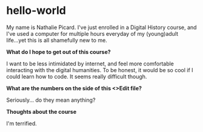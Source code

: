 # hello-world

My name is Nathalie Picard. I've just enrolled in a Digital History course, and I've used a computer for multiple hours everyday of my (young)adult life...yet this is all shamefully new to me. 

**What do I hope to get out of this course?**

I want to be less intimidated by internet, and feel more comfortable interacting with the digital humanities. To be honest, it would be so cool if I could learn how to code. It seems really difficult though.

**What are the numbers on the side of this <>Edit file?**

Seriously... do they mean anything?

**Thoughts about the course**

I'm terrified.
